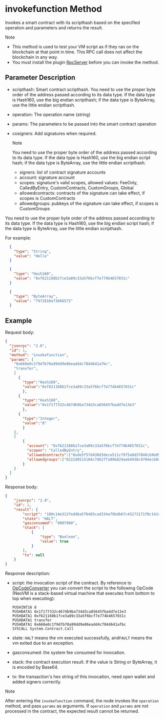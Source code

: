 ﻿# invokefunction Method

Invokes a smart contract with its scripthash based on the specified operation and parameters and returns the result.

> [!Note]
>
> - This method is used to test your VM script as if they ran on the blockchain at that point in time. This RPC call does not affect the blockchain in any way.
> - You must install the plugin [RpcServer](https://github.com/neo-project/neo-modules/releases) before you can invoke the method.

## Parameter Description

* scripthash: Smart contract scripthash. You need to use the proper byte order of the address passed according to its data type. If the data type is Hash160, use the big endian scripthash; if the data type is ByteArray, use the little endian scripthash.
* operation: The operation name (string)
* params: The parameters to be passed into the smart contract operation
* cosigners: Add signatures when required.

  > [!Note]
  >
  > You need to use the proper byte order of the address passed according to its data type. If the data type is Hash160, use the big endian script hash; if the data type is ByteArray, use the little endian scripthash.

  * signers: list of contract signature accounts
  * account: signature account
  * scopes: signature's valid scopes, allowed values: FeeOnly, CalledByEntry, CustomContracts, CustomGroups, Global
  * allowedcontracts: contracts of the signature can take effect, if scopes is CustomContracts
  * allowedgroups: pubkeys of the signature can take effect, if scopes is CustomGroups
  
You need to use the proper byte order of the address passed according to its data type. If the data type is Hash160, use the big endian script hash; if the data type is ByteArray, use the little endian scripthash.

For example:

```json
  {
    "type": "String",
    "value": "Hello"
  }

  {
    "type": "Hash160",
    "value": "0xf621168b1fce3a89c33a5f6bcf7e774b4657031c"
  }

  {
    "type": "ByteArray",
    "value": "7472616e73666572"
  }
```

## Example

Request body:

```json
{
  "jsonrpc": "2.0",
  "id": 1,
  "method": "invokefunction",
  "params": [
    "0x668e0c1f9d7b70a99dd9e06eadd4c784d641afbc",
    "transfer",
    [
      {
        "type":"Hash160",
        "value":"0xf621168b1fce3a89c33a5f6bcf7e774b4657031c"
        },
      {
        "type":"Hash160",
        "value":"0x1f177332c467db9ba734d3ca85645fbadd7e13e3"
        },
      {
        "type":"Integer",
        "value":"8"
        }        
    ],
    [
        {
          "account": "0xf621168b1fce3a89c33a5f6bcf7e774b4657031c",
          "scopes": "CalledByEntry",
          "allowedcontracts":["0xde5f57d430d3dece511cf975a8d37848cb9e0525","0x1f177332c467db9ba734d3ca85645fbadd7e13e3"],
          "allowedgroups":["0222d8515184c7d62ffa99b829aeb4938c4704ecb0dd7e340e842e9df121826343"]
        }
    ]
  ]
}
```

Response body:

```json
{
    "jsonrpc": "2.0",
    "id": 1,
    "result": {
        "script": "180c14e3137eddba5f6485cad334a79bdb67c43273171f0c141c0357464b777ecf6b5f3ac3893ace1f8b1621f613c00c087472616e736665720c14bcaf41d684c7d4ad6ee0d99da9707b9d1f0c8e6641627d5b52",
        "state": "HALT",
        "gasconsumed": "9007960",
        "stack": [
            {
                "type": "Boolean",
                "value": true
            }
        ],
        "tx": null
    }
}
```

Response description:

- script: the invocation script of the contract. By reference to [OpCodeConverter](https://github.com/chenzhitong/OpCodeConverter) you can convert the script to the following OpCode (NeoVM is a stack-based virtual machine that executes from bottom to top when executing):

  ```
  PUSHINT16 8
  PUSHDATA1 0x1f177332c467db9ba734d3ca85645fbadd7e13e3
  PUSHDATA1 0xf621168b1fce3a89c33a5f6bcf7e774b4657031c
  PUSHDATA1 transfer
  PUSHDATA1 0x668e0c1f9d7b70a99dd9e06eadd4c784d641afbc
  SYSCALL System.Contract.Call
  ```

- state:  `HALT` means the vm executed successfully, and`FAULT` means the vm exited due to an exception. 

- gasconsumed: the system fee consumed for invocation.

- stack: the contract execution result. If the value is String or ByteArray, it is encoded by Base64.

- tx: the transaction's hex string of this invocation, need open wallet and added signers correctly.
> [!Note]
>
> After entering the `invokefunction` command,  the node invokes the `operation` method, and pass `params` as arguments. If `operation` and `params` are not processed in the contract, the expected result cannot be returned.
